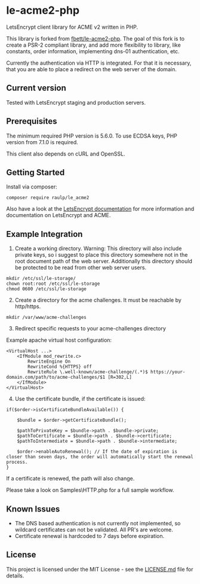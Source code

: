 # le-acme2-php
LetsEncrypt client library for ACME v2 written in PHP.

This library is forked from [fbett/le-acme2-php](https://github.com/fbett/le-acme2-php). The goal of this fork is to create a PSR-2 compliant library, and add more flexibility to library, like constants, order information, implementing dns-01 authentication, etc.

Currently the authentication via HTTP is integrated. For that it is necessary, that you are able to place a redirect on the web server of the domain.

## Current version

Tested with LetsEncrypt staging and production servers.

## Prerequisites

The minimum required PHP version is 5.6.0.
To use ECDSA keys, PHP version from 7.1.0 is required.

This client also depends on cURL and OpenSSL.

## Getting Started

Install via composer:

```
composer require raulp/le_acme2
```

Also have a look at the [LetsEncrypt documentation](https://letsencrypt.org/docs/) for more information and documentation on LetsEncrypt and ACME.

## Example Integration

1. Create a working directory. 
Warning: This directory will also include private keys, so i suggest to place this directory somewhere not in the root document path of the web server. 
Additionally this directory should be protected to be read from other web server users.

```
mkdir /etc/ssl/le-storage/
chown root:root /etc/ssl/le-storage
chmod 0600 /etc/ssl/le-storage
```

2. Create a directory for the acme challenges. It must be reachable by http/https.

```
mkdir /var/www/acme-challenges
```

3. Redirect specific requests to your acme-challenges directory

Example apache virtual host configuration:

```
<VirtualHost ...>
    <IfModule mod_rewrite.c>
        RewriteEngine On
        RewriteCond %{HTTPS} off
        RewriteRule \.well-known/acme-challenge/(.*)$ https://your-domain.com/path/to/acme-challenges/$1 [R=302,L]
    </IfModule>
</VirtualHost>
```

4. Use the certificate bundle, if the certificate is issued:

```
if($order->isCertificateBundleAvailable()) {

    $bundle = $order->getCertificateBundle();
    
    $pathToPrivateKey = $bundle->path . $bundle->private;
    $pathToCertificate = $bundle->path . $bundle->certificate;
    $pathToIntermediate = $bundle->path . $bundle->intermediate;
    
    $order->enableAutoRenewal(); // If the date of expiration is closer than seven days, the order will automatically start the renewal process.
}
```

If a certificate is renewed, the path will also change. 

Please take a look on Samples\HTTP.php for a full sample workflow.

## Known Issues

- The DNS based authentication is not currently not implemented, so wildcard certificates can not be validated. All PR's are welcome.
- Certificate renewal is hardcoded to 7 days before expiration.


## License

This project is licensed under the MIT License - see the [LICENSE.md](LICENSE.md) file for details.
